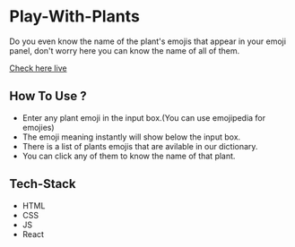# Play-With-Plants
Do you even know the name of the plant's emojis that appear in your emoji panel, don't worry here you can know the name of all of them.

[Check here live ](https://hup3t.csb.app/)
## How To Use ?

- Enter any plant emoji in the input box.(You can use emojipedia for emojies)
- The emoji meaning instantly will show below the input box. 
- There is a list of plants emojis that are avilable in our dictionary.
- You can click any of them to know the name of that plant.

## Tech-Stack
- HTML
- CSS
- JS
- React
